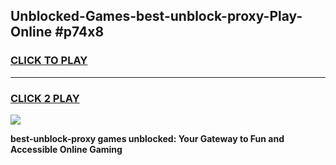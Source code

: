 
## Unblocked-Games-best-unblock-proxy-Play-Online #p74x8
<h3>
<a href="https://news.freeplayer.one?title=best-unblock-proxy&ref=3">CLICK TO PLAY</a></h3>
<hr>

<h3>
<a href="https://news.freeplayer.one?title=best-unblock-proxy&ref=3">CLICK 2 PLAY</a>
  
</h3>

<a href="https://news.freeplayer.one?title=best-unblock-proxy&ref=3"><img src="https://clearcache.store/games.png"></a>


**best-unblock-proxy games unblocked: Your Gateway to Fun and Accessible Online Gaming**
